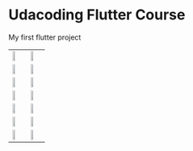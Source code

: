 # Udacoding Flutter Course

My first flutter project

<table>
  <tr>
    <td><img src="https://raw.githubusercontent.com/riskiadi/Udacoding/master/_screnshoot/ss1.jpg" width="50%"/></td>
    <td><img src="https://raw.githubusercontent.com/riskiadi/Udacoding/master/_screnshoot/ss2.jpg" width="50%"/></td>
  </tr>
  <tr>
    <td><img src="https://raw.githubusercontent.com/riskiadi/Udacoding/master/_screnshoot/ss3.jpg" width="50%"/></td>
    <td><img src="https://raw.githubusercontent.com/riskiadi/Udacoding/master/_screnshoot/ss4.jpg" width="50%"/></td>
  </tr>
  <tr>
    <td><img src="https://raw.githubusercontent.com/riskiadi/Udacoding/master/_screnshoot/ss5.jpg" width="50%"/></td>
    <td><img src="https://raw.githubusercontent.com/riskiadi/Udacoding/master/_screnshoot/ss6.jpg" width="50%"/></td>
  </tr>
  <tr>
    <td><img src="https://raw.githubusercontent.com/riskiadi/Udacoding/master/_screnshoot/ss7.png" width="50%"/></td>
    <td><img src="https://raw.githubusercontent.com/riskiadi/Udacoding/master/_screnshoot/ss8.png" width="50%"/></td>
  </tr>
  <tr>
    <td><img src="https://raw.githubusercontent.com/riskiadi/Udacoding/master/_screnshoot/ss9.png" width="50%"/></td>
    <td><img src="https://raw.githubusercontent.com/riskiadi/Udacoding/master/_screnshoot/ss10.png" width="50%"/></td>
  </tr>
  <tr>
    <td><img src="https://raw.githubusercontent.com/riskiadi/Udacoding/master/_screnshoot/ss11.jpg" width="50%"/></td>
    <td><img src="https://raw.githubusercontent.com/riskiadi/Udacoding/master/_screnshoot/ss12.jpg" width="50%"/></td>
  </tr>
  <tr>
    <td><img src="https://raw.githubusercontent.com/riskiadi/Udacoding/master/_screnshoot/ss13.png" width="50%"/></td>
    <td><img src="https://raw.githubusercontent.com/riskiadi/Udacoding/master/_screnshoot/ss14.png" width="50%"/></td>
  </tr>
</table>


